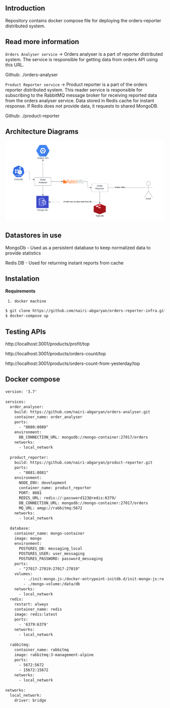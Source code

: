 
## Introduction
Repository contains docker compose file for deploying the orders-reporter distributed system.

## Read more information
`Orders Analyser service` -> Orders analyser is a part of reporter distributed system.
The service is responsible for getting data from orders API
using this URL.

Github: ./orders-analyser



`Product Reporter service` -> Product reporter is a part of the orders reporter distributed system.
This reader service is responsible for subscribing to the RabbitMQ message broker for receiving reported data from the orders analyser service. Data stored in Redis cache for instant response.
If Redis does not provide data, it requests to shared MongoDB.

Github: ./product-reporter

## Architecture Diagrams 


![docs/d.png](./docs/d.png)


## Datastores in use
MongoDb - Used as a persistent database to keep normalized data to provide statistics

Redis DB - Used for returning instant reports from cache

## Instalation

**Requirements**

`  1. docker machine `

```bash
$ git clone https://github.com/nairi-abgaryan/orders-reporter-infra.git
$ docker-compose up
```

## Testing APIs
http://localhost:3001/products/profit/top

http://localhost:3001/products/orders-count/top

http://localhost:3001/products/orders-count-from-yesterday/top



## Docker compose 

```docker   
version: '3.7'

services:
  order_analyser:
    build: https://github.com/nairi-abgaryan/orders-analyser.git
    container_name: order_analyser
    ports:
      - "8080:8080"
    environment:
      DB_CONNECTION_URL: mongodb://mongo-container:27017/orders
    networks:
      - local_network

  product_reporter:
    build: https://github.com/nairi-abgaryan/product-reporter.git
    ports:
      - "8081:8081"
    environment:
      NODE_ENV: development
      container_name: product_reporter
      PORT: 8081
      REDIS_URL: redis://:password123@redis:6379/
      DB_CONNECTION_URL: mongodb://mongo-container:27017/orders
      MQ_URL: amqp://rabbitmq:5672
    networks:
      - local_network

  database:
    container_name: mongo-container
    image: mongo
    environment:
      POSTGRES_DB: messaging_local
      POSTGRES_USER: user_messaging
      POSTGRES_PASSWORD: password_messaging
    ports:
      - "27017-27019:27017-27019"
    volumes:
        - ./init-mongo.js:/docker-entrypoint-initdb.d/init-mongo-js:ro
        - ./mongo-volume:/data/db
    networks:
      - local_network
  redis:
    restart: always
    container_name: redis
    image: redis:latest
    ports:
      - '6379:6379'
    networks:
      - local_network

  rabbitmq:
    container_name: rabbitmq
    image: rabbitmq:3-management-alpine
    ports:
      - 5672:5672
      - 15672:15672
    networks:
      - local_network

networks:
  local_network:
    driver: bridge

```
